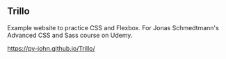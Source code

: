 ## Trillo

Example website to practice CSS and Flexbox. For Jonas Schmedtmann's Advanced CSS and Sass course on Udemy.

https://py-john.github.io/Trillo/

